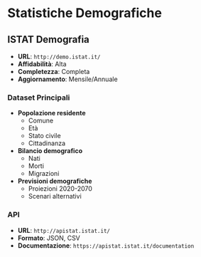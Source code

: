 # Statistiche Demografiche

## ISTAT Demografia
- **URL**: `http://demo.istat.it/`
- **Affidabilità**: Alta
- **Completezza**: Completa
- **Aggiornamento**: Mensile/Annuale

### Dataset Principali
- **Popolazione residente**
  - Comune
  - Età
  - Stato civile
  - Cittadinanza
- **Bilancio demografico**
  - Nati
  - Morti
  - Migrazioni
- **Previsioni demografiche**
  - Proiezioni 2020-2070
  - Scenari alternativi

### API
- **URL**: `http://apistat.istat.it/`
- **Formato**: JSON, CSV
- **Documentazione**: `https://apistat.istat.it/documentation`
